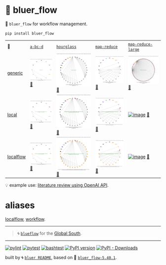 # 📜 bluer_flow

📜 `bluer_flow` for workflow management.

```bash
pip install bluer_flow
```

|   |   |   |   |   |
| --- | --- | --- | --- | --- |
| 📜 | [`a-bc-d`](./patterns/a-bc-d.dot) | [`hourglass`](./patterns/hourglass.dot) | [`map-reduce`](./patterns/map-reduce.dot) | [`map-reduce-large`](./patterns/map-reduce-large.dot) |
| [generic](./runners/generic.py) | [![image](https://github.com/kamangir/assets/blob/main/bluer_flow-generic-a-bc-d/workflow.gif?raw=true&random=wx4vtb2c462aqns3)](https://github.com/kamangir/assets/blob/main/bluer_flow-generic-a-bc-d/workflow.gif?raw=true&random=wx4vtb2c462aqns3) [🔗](https://github.com/kamangir/assets/blob/main/bluer_flow-generic-a-bc-d/workflow.gif?raw=true&random=wx4vtb2c462aqns3) | [![image](https://github.com/kamangir/assets/blob/main/bluer_flow-generic-hourglass/workflow.gif?raw=true&random=vwxj1w69b4yeonu3)](https://github.com/kamangir/assets/blob/main/bluer_flow-generic-hourglass/workflow.gif?raw=true&random=vwxj1w69b4yeonu3) [🔗](https://github.com/kamangir/assets/blob/main/bluer_flow-generic-hourglass/workflow.gif?raw=true&random=vwxj1w69b4yeonu3) | [![image](https://github.com/kamangir/assets/blob/main/bluer_flow-generic-map-reduce/workflow.gif?raw=true&random=orkpviho6fuybfzs)](https://github.com/kamangir/assets/blob/main/bluer_flow-generic-map-reduce/workflow.gif?raw=true&random=orkpviho6fuybfzs) [🔗](https://github.com/kamangir/assets/blob/main/bluer_flow-generic-map-reduce/workflow.gif?raw=true&random=orkpviho6fuybfzs) | [![image](https://github.com/kamangir/assets/blob/main/bluer_flow-generic-map-reduce-large/workflow.gif?raw=true&random=y991xy0r8fqt2ccw)](https://github.com/kamangir/assets/blob/main/bluer_flow-generic-map-reduce-large/workflow.gif?raw=true&random=y991xy0r8fqt2ccw) [🔗](https://github.com/kamangir/assets/blob/main/bluer_flow-generic-map-reduce-large/workflow.gif?raw=true&random=y991xy0r8fqt2ccw) |
| [local](./runners/local.py) | [![image](https://github.com/kamangir/assets/blob/main/bluer_flow-local-a-bc-d/workflow.gif?raw=true&random=gpmsskbki97jr4dp)](https://github.com/kamangir/assets/blob/main/bluer_flow-local-a-bc-d/workflow.gif?raw=true&random=gpmsskbki97jr4dp) [🔗](https://github.com/kamangir/assets/blob/main/bluer_flow-local-a-bc-d/workflow.gif?raw=true&random=gpmsskbki97jr4dp) | [![image](https://github.com/kamangir/assets/blob/main/bluer_flow-local-hourglass/workflow.gif?raw=true&random=1jfi084uu2jofsbh)](https://github.com/kamangir/assets/blob/main/bluer_flow-local-hourglass/workflow.gif?raw=true&random=1jfi084uu2jofsbh) [🔗](https://github.com/kamangir/assets/blob/main/bluer_flow-local-hourglass/workflow.gif?raw=true&random=1jfi084uu2jofsbh) | [![image](https://github.com/kamangir/assets/blob/main/bluer_flow-local-map-reduce/workflow.gif?raw=true&random=iihwrxtoqg2dj691)](https://github.com/kamangir/assets/blob/main/bluer_flow-local-map-reduce/workflow.gif?raw=true&random=iihwrxtoqg2dj691) [🔗](https://github.com/kamangir/assets/blob/main/bluer_flow-local-map-reduce/workflow.gif?raw=true&random=iihwrxtoqg2dj691) | [![image](https://github.com/kamangir/assets/blob/main/bluer_flow-local-map-reduce-large/workflow.gif?raw=true&random=8vq93vu6xnvka8p7)](https://github.com/kamangir/assets/blob/main/bluer_flow-local-map-reduce-large/workflow.gif?raw=true&random=8vq93vu6xnvka8p7) [🔗](https://github.com/kamangir/assets/blob/main/bluer_flow-local-map-reduce-large/workflow.gif?raw=true&random=8vq93vu6xnvka8p7) |
| [localflow](./runners/localflow.py) | [![image](https://github.com/kamangir/assets/blob/main/bluer_flow-localflow-a-bc-d/workflow.gif?raw=true&random=7e7aos11udk3ctpk)](https://github.com/kamangir/assets/blob/main/bluer_flow-localflow-a-bc-d/workflow.gif?raw=true&random=7e7aos11udk3ctpk) [🔗](https://github.com/kamangir/assets/blob/main/bluer_flow-localflow-a-bc-d/workflow.gif?raw=true&random=7e7aos11udk3ctpk) | [![image](https://github.com/kamangir/assets/blob/main/bluer_flow-localflow-hourglass/workflow.gif?raw=true&random=0b7znwcdxpkd9ck8)](https://github.com/kamangir/assets/blob/main/bluer_flow-localflow-hourglass/workflow.gif?raw=true&random=0b7znwcdxpkd9ck8) [🔗](https://github.com/kamangir/assets/blob/main/bluer_flow-localflow-hourglass/workflow.gif?raw=true&random=0b7znwcdxpkd9ck8) | [![image](https://github.com/kamangir/assets/blob/main/bluer_flow-localflow-map-reduce/workflow.gif?raw=true&random=cmldbkcdok2p723n)](https://github.com/kamangir/assets/blob/main/bluer_flow-localflow-map-reduce/workflow.gif?raw=true&random=cmldbkcdok2p723n) [🔗](https://github.com/kamangir/assets/blob/main/bluer_flow-localflow-map-reduce/workflow.gif?raw=true&random=cmldbkcdok2p723n) | [![image](https://github.com/kamangir/assets/blob/main/bluer_flow-localflow-map-reduce-large/workflow.gif?raw=true&random=2u586yqyakgym52t)](https://github.com/kamangir/assets/blob/main/bluer_flow-localflow-map-reduce-large/workflow.gif?raw=true&random=2u586yqyakgym52t) [🔗](https://github.com/kamangir/assets/blob/main/bluer_flow-localflow-map-reduce-large/workflow.gif?raw=true&random=2u586yqyakgym52t) |

💡 example use: [literature review using OpenAI API](https://github.com/kamangir/openai-commands/tree/main/openai_commands/literature_review).

# aliases

[localflow](./bluer_flow/docs/aliases/localflow.md), 
[workflow](./bluer_flow/docs/aliases/workflow.md).


---

> 🌀 [`blueflow`](https://github.com/kamangir/notebooks-and-scripts) for the [Global South](https://github.com/kamangir/bluer-south).

---


[![pylint](https://github.com/kamangir/bluer-flow/actions/workflows/pylint.yml/badge.svg)](https://github.com/kamangir/bluer-flow/actions/workflows/pylint.yml) [![pytest](https://github.com/kamangir/bluer-flow/actions/workflows/pytest.yml/badge.svg)](https://github.com/kamangir/bluer-flow/actions/workflows/pytest.yml) [![bashtest](https://github.com/kamangir/bluer-flow/actions/workflows/bashtest.yml/badge.svg)](https://github.com/kamangir/bluer-flow/actions/workflows/bashtest.yml) [![PyPI version](https://img.shields.io/pypi/v/bluer-flow.svg)](https://pypi.org/project/bluer-flow/) [![PyPI - Downloads](https://img.shields.io/pypi/dd/bluer-flow)](https://pypistats.org/packages/bluer-flow)

built by 🌀 [`bluer README`](https://github.com/kamangir/bluer-objects/tree/main/bluer_objects/README), based on 📜 [`bluer_flow-5.40.1`](https://github.com/kamangir/bluer-flow).
